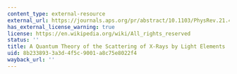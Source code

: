 ```yaml
---
content_type: external-resource
external_url: https://journals.aps.org/pr/abstract/10.1103/PhysRev.21.483
has_external_license_warning: true
license: https://en.wikipedia.org/wiki/All_rights_reserved
status: ''
title: A Quantum Theory of the Scattering of X-Rays by Light Elements
uid: 8b233893-3a3d-4f5c-9001-a8c75e8022f4
wayback_url: ''
---
```

